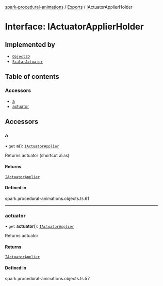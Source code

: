 [spark-procedural-animations](../README.md) / [Exports](../modules.md) / IActuatorApplierHolder

# Interface: IActuatorApplierHolder

## Implemented by

- [`Object3D`](../classes/Object3D.md)
- [`ScalarActuator`](../classes/ScalarActuator.md)

## Table of contents

### Accessors

- [a](IActuatorApplierHolder.md#a)
- [actuator](IActuatorApplierHolder.md#actuator)

## Accessors

### a

• `get` **a**(): [`IActuatorApplier`](IActuatorApplier.md)

Returns actuator (shortcut alias)

#### Returns

[`IActuatorApplier`](IActuatorApplier.md)

#### Defined in

spark.procedural-animations.objects.ts:61

___

### actuator

• `get` **actuator**(): [`IActuatorApplier`](IActuatorApplier.md)

Returns actuator

#### Returns

[`IActuatorApplier`](IActuatorApplier.md)

#### Defined in

spark.procedural-animations.objects.ts:57
